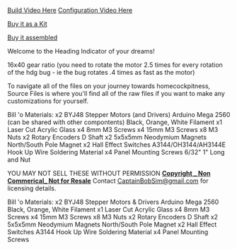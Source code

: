 [Build Video Here]()
[Configuration Video Here]()

[Buy it as a Kit]()

[Buy it assembled]()


Welcome to the Heading Indicator of your dreams!

16x40 gear ratio (you need to rotate the motor 2.5 times for every rotation of the hdg bug - ie the bug rotates .4 times as fast as the motor)

To navigate all of the files on your journey towards homecockpitness,
Source Files is where you'll find all of the raw files if you want to make any customizations for yourself.


Bill 'o Materials:
x2 BYJ48 Stepper Motors (and Drivers)
Arduino Mega 2560 (can be shared with other compontents)
Black, Orange, White Filament
x1 Laser Cut Acrylic Glass
x4 8mm M3 Screws
x4 15mm M3 Screws
x8 M3 Nuts
x2 Rotary Encoders D Shaft
x2 5x5x5mm Neodymium Magnets
North/South Pole Magnet
x2 Hall Effect Switches A3144/OH3144/AH3144E
Hook Up Wire
Soldering Material
x4 Panel Mounting Screws 6/32" 1" Long and Nut




YOU MAY NOT SELL THESE WITHOUT PERMISSION
**[Copyright _ Non Commerical_ Not for Resale](https://creativecommons.org/licenses/by-nc/4.0/)**
Contact CaptainBobSim@gmail.com for licensing details.



Bill 'o Materials:
x2 BYJ48 Stepper Motors & Drivers
Arduino Mega 2560 
Black, Orange, White Filament
x1 Laser Cut Acrylic Glass
x4 8mm M3 Screws
x4 15mm M3 Screws
x8 M3 Nuts
x2 Rotary Encoders D Shaft
x2 5x5x5mm Neodymium Magnets
North/South Pole Magnet
x2 Hall Effect Switches A3144
Hook Up Wire
Soldering Material
x4 Panel Mounting Screws